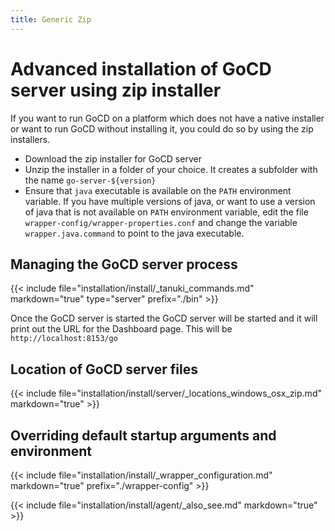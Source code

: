 ```yaml
---
title: Generic Zip
---
```


# Advanced installation of GoCD server using zip installer

If you want to run GoCD on a platform which does not have a native installer or want to run GoCD without installing it, you could do so by using the zip installers.

- Download the zip installer for GoCD server
- Unzip the installer in a folder of your choice. It creates a subfolder with the name `go-server-${version}`
- Ensure that `java` executable is available on the `PATH` environment variable. If you have multiple versions of java, or want to use a version of java that is not available on `PATH` environment variable, edit the file `wrapper-config/wrapper-properties.conf` and change the variable `wrapper.java.command` to point to the java executable.

## Managing the GoCD server process

{{< include file="installation/install/_tanuki_commands.md" markdown="true" type="server" prefix="./bin" >}}

Once the GoCD server is started the GoCD server will be started and it will print out the URL for the Dashboard page. This will be `http://localhost:8153/go`

## Location of GoCD server files

{{< include file="installation/install/server/_locations_windows_osx_zip.md" markdown="true" >}}

## Overriding default startup arguments and environment

{{< include file="installation/install/_wrapper_configuration.md" markdown="true" prefix="./wrapper-config" >}}

{{< include file="installation/install/agent/_also_see.md" markdown="true" >}}
